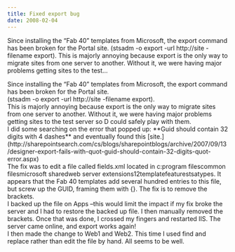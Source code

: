 ```yaml
---
title: Fixed export bug
date: 2008-02-04
---
```


Since installing the “Fab 40” templates from Microsoft, the export command has been broken for the Portal site. (stsadm -o export -url http://site -filename export). This is majorly annoying because export is the only way to migrate sites from one server to another. Without it, we were having major problems getting sites to the test…


<!-- end -->

<div>Since installing the “Fab 40” templates from Microsoft, the export command  has been broken for the Portal site.</div>
<div>(stsadm -o export -url http://site -filename  export).</div>
<div> </div>
<div>This is majorly annoying because export is the only way to migrate sites  from one server to another.  Without it, we were having major problems getting  sites to the test server so D could safely play with them.</div>
<div> </div>
<div>I did some searching on the error that popped up: **Guid should  contain 32 digits with 4 dashes** and eventually found this [site.](http://sharepointsearch.com/cs/blogs/sharepointblogs/archive/2007/09/13/designer-export-fails-with-quot-guid-should-contain-32-digits-quot-error.aspx)</div>
<div> </div>
<div>The fix was to edit a file called fields.xml located in <span>c:program filescommon  filesmicrosoft sharedweb server extensions12templatefeaturestsatypes.  It  appears that the Fab 40 templates add several hundred entries to this file, but  screw up the GUID, framing them with {}.  The fix is to remove the  brackets.</span></div>
<div><span></span> </div>
<div><span>I backed up the file on Apps –this would limit the impact if  my fix broke the server and I had to restore the backed up file.  I then  manually removed the brackets.  Once that was done, I crossed my fingers and  restarted IIS.   The server came online, and export works again!</span></div>
<div><span></span> </div>
<div><span>I then made the change to Web1 and Web2.  This time I  used find and replace rather than edit the file by hand.  All seems to be  well.</span></div>

